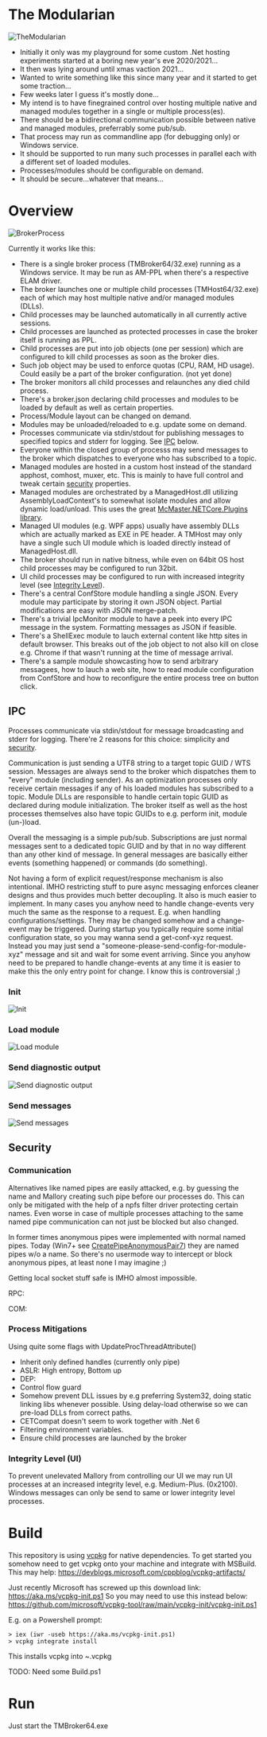 # The Modularian

![TheModularian](./img/the-modularian.jpg)

* Initially it only was my playground for some custom .Net hosting experiments started at a boring new year's eve 2020/2021...
* It then was lying around until xmas vaction 2021...
* Wanted to write something like this since many year and it started to get some traction...
* Few weeks later I guess it's mostly done...
* My intend is to have finegrained control over hosting multiple native and managed modules together in a single or multiple process(es).
* There should be a bidirectional communication possible between native and managed modules, preferrably some pub/sub.
* That process may run as commandline app (for debugging only) or Windows service.
* It should be supported to run many such processes in parallel each with a different set of loaded modules. 
* Processes/modules should be configurable on demand.
* It should be secure...whatever that means...

# Overview

![BrokerProcess](./img/BrokerProcess.drawio.png)

Currently it works like this:
* There is a single broker process (TMBroker64/32.exe) running as a Windows service. It may be run as AM-PPL when there's a respective ELAM driver.
* The broker launches one or multiple child processes (TMHost64/32.exe) each of which may host multiple native and/or managed modules (DLLs).
* Child processes may be launched automatically in all currently active sessions.
* Child processes are launched as protected processes in case the broker itself is running as PPL.
* Child processes are put into job objects (one per session) which are configured to kill child processes as soon as the broker dies.
* Such job object may be used to enforce quotas (CPU, RAM, HD usage). Could easily be a part of the broker configuration. (not yet done)
* The broker monitors all child processes and relaunches any died child process.
* There's a broker.json declaring child processes and modules to be loaded by default as well as certain properties.
* Process/Module layout can be changed on demand.
* Modules may be unloaded/reloaded to e.g. update some on demand.
* Processes communicate via stdin/stdout for publishing messages to specified topics and stderr for logging. See [IPC](#ipc) below.
* Everyone within the closed group of processs may send messages to the broker which dispatches to everyone who has subscribed to a topic.
* Managed modules are hosted in a custom host instead of the standard apphost, comhost, muxer, etc. This is mainly to have full control and tweak certain [security](#security) properties.
* Managed modules are orchestrated by a ManagedHost.dll utilizing AssemblyLoadContext's to somewhat isolate modules and allow dynamic load/unload. This uses the great [McMaster.NETCore.Plugins library](https://github.com/natemcmaster/DotNetCorePlugins).
* Managed UI modules (e.g. WPF apps) usually have assembly DLLs which are actually marked as EXE in PE header. A TMHost may only have a single such UI module which is loaded directly instead of ManagedHost.dll.
* The broker should run in native bitness, while even on 64bit OS host child processes may be configured to run 32bit.
* UI child processes may be configured to run with increased integrity level (see [Integrity Level](#integrity-level-ui)).
* There's a central ConfStore module handling a single JSON. Every module may participate by storing it own JSON object. Partial modifications are easy with JSON merge-patch.
* There's a trivial IpcMonitor module to have a peek into every IPC message in the system. Formatting messages as JSON if feasible.
* There's a ShellExec module to lauch external content like http sites in default browser. This breaks out of the job object to not also kill on close e.g. Chrome if that wasn't running at the time of message arrival.
* There's a sample module showcasting how to send arbitrary messagees, how to lauch a web site, how to read module configuration from ConfStore and how to reconfigure the entire process tree on button click.

## IPC
Processes communicate via stdin/stdout for message broadcasting and stderr for logging.
There're 2 reasons for this choice: simplicity and [security](#communication).

Communication is just sending a UTF8 string to a target topic GUID / WTS session.
Messages are always send to the broker which dispatches them to "every" module (including sender).
As an optimization processes only receive certain messages if any of his loaded modules has subscribed to a topic.
Module DLLs are responsible to handle certain topic GUID as declared during module initialization.
The broker itself as well as the host processes themselves also have topic GUIDs to e.g. perform init, module (un-)load.

Overall the messaging is a simple pub/sub. 
Subscriptions are just normal messages sent to a dedicated topic GUID and by that in no way different than any other kind of message.
In general messages are basically either events (something happened) or commands (do something).

Not having a form of explicit request/response mechanism is also intentional.
IMHO restricting stuff to pure async messaging enforces cleaner designs and thus provides much better decoupling. It also is much easier to implement. In many cases you anyhow need to handle change-events very much the same as the response to a request. E.g. when handling configurations/settings. They may be changed somehow and a change-event may be triggered. During startup you typically require some initial configuration state, so you may wanna send a get-conf-xyz request. Instead you may just send a "someone-please-send-config-for-module-xyz" message and sit and wait for some event arriving. Since you anyhow need to be prepared to handle change-events at any time it is easier to make this the only entry point for change.
I know this is controversial ;)

### Init
![Init](./img/ipc-page1.svg)

### Load module
![Load module](./img/ipc-page2.svg)

### Send diagnostic output
![Send diagnostic output](./img/ipc-page3.svg)

### Send messages
![Send messages](./img/ipc-page4.svg)


## Security

### Communication

Alternatives like named pipes are easily attacked, e.g. by guessing the name and Mallory creating such pipe before our processes do. This can only be mitigated with the help of a npfs filter driver protecting certain names. Even worse in case of multiple processes attaching to the same named pipe communication can not just be blocked but also changed.

In former times anonymous pipes were implemented with normal named pipes. Today (Win7+ see [CreatePipeAnonymousPair7](https://stackoverflow.com/questions/60645/overlapped-i-o-on-anonymous-pipe)) they are named pipes w/o a name. So there's no usermode way to intercept or block anonymous pipes, at least none I may imagine ;)

Getting local socket stuff safe is IMHO almost impossible.

RPC:

COM:



### Process Mitigations
Using quite some flags with UpdateProcThreadAttribute()
* Inherit only defined handles (currently only pipe)
* ASLR: High entropy, Bottom up
* DEP:
* Control flow guard
* Somehow prevent DLL issues by e.g preferring System32, doing static linking libs whenever possible. Using delay-load otherwise so we can pre-load DLLs from correct paths.
* CETCompat doesn't seem to work together with .Net 6
* Filtering environment variables.
* Ensure child processes are launched by the broker

### Integrity Level (UI)
To prevent unelevated Mallory from controlling our UI we may run UI processes at an increased integrity level, e.g. Medium-Plus. (0x2100).
Windows messages can only be send to same or lower integrity level processes.

# Build

This repository is using [vcpkg](https://github.com/microsoft/vcpkg) for native dependencies.
To get started you somehow need to get vcpkg onto your machine and integrate with MSBuild.
This may help: https://devblogs.microsoft.com/cppblog/vcpkg-artifacts/

Just recently Microsoft has screwed up this download link: https://aka.ms/vcpkg-init.ps1
So you may need to use this instead below:
https://github.com/microsoft/vcpkg-tool/raw/main/vcpkg-init/vcpkg-init.ps1

 E.g. on a Powershell prompt:
```
> iex (iwr -useb https://aka.ms/vcpkg-init.ps1)
> vcpkg integrate install
```
This installs vcpkg into ~\.vcpkg

TODO: Need some Build.ps1

# Run

Just start the TMBroker64.exe
